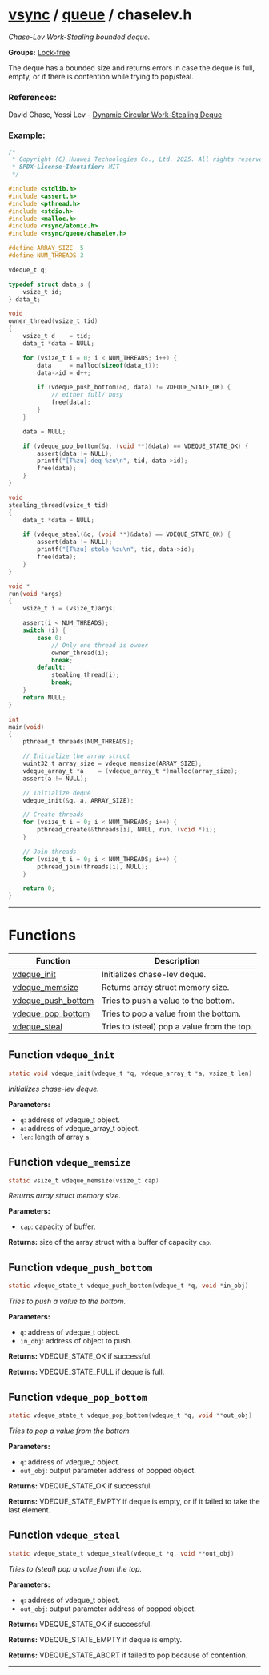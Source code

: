 #  [vsync](../README.md) / [queue](README.md) / chaselev.h
_Chase-Lev Work-Stealing bounded deque._ 

**Groups:** [Lock-free](../GROUP_lock_free.md)

The deque has a bounded size and returns errors in case the deque is full, empty, or if there is contention while trying to pop/steal.


### References:

David Chase, Yossi Lev - [Dynamic Circular Work-Stealing Deque](https://dl.acm.org/doi/pdf/10.1145/1073970.1073974)


### Example:



```c
/*
 * Copyright (C) Huawei Technologies Co., Ltd. 2025. All rights reserved.
 * SPDX-License-Identifier: MIT
 */

#include <stdlib.h>
#include <assert.h>
#include <pthread.h>
#include <stdio.h>
#include <malloc.h>
#include <vsync/atomic.h>
#include <vsync/queue/chaselev.h>

#define ARRAY_SIZE  5
#define NUM_THREADS 3

vdeque_t q;

typedef struct data_s {
    vsize_t id;
} data_t;

void
owner_thread(vsize_t tid)
{
    vsize_t d    = tid;
    data_t *data = NULL;

    for (vsize_t i = 0; i < NUM_THREADS; i++) {
        data     = malloc(sizeof(data_t));
        data->id = d++;

        if (vdeque_push_bottom(&q, data) != VDEQUE_STATE_OK) {
            // either full/ busy
            free(data);
        }
    }

    data = NULL;

    if (vdeque_pop_bottom(&q, (void **)&data) == VDEQUE_STATE_OK) {
        assert(data != NULL);
        printf("[T%zu] deq %zu\n", tid, data->id);
        free(data);
    }
}

void
stealing_thread(vsize_t tid)
{
    data_t *data = NULL;

    if (vdeque_steal(&q, (void **)&data) == VDEQUE_STATE_OK) {
        assert(data != NULL);
        printf("[T%zu] stole %zu\n", tid, data->id);
        free(data);
    }
}

void *
run(void *args)
{
    vsize_t i = (vsize_t)args;

    assert(i < NUM_THREADS);
    switch (i) {
        case 0:
            // Only one thread is owner
            owner_thread(i);
            break;
        default:
            stealing_thread(i);
            break;
    }
    return NULL;
}

int
main(void)
{
    pthread_t threads[NUM_THREADS];

    // Initialize the array struct
    vuint32_t array_size = vdeque_memsize(ARRAY_SIZE);
    vdeque_array_t *a    = (vdeque_array_t *)malloc(array_size);
    assert(a != NULL);

    // Initialize deque
    vdeque_init(&q, a, ARRAY_SIZE);

    // Create threads
    for (vsize_t i = 0; i < NUM_THREADS; i++) {
        pthread_create(&threads[i], NULL, run, (void *)i);
    }

    // Join threads
    for (vsize_t i = 0; i < NUM_THREADS; i++) {
        pthread_join(threads[i], NULL);
    }

    return 0;
}
```

 

---
# Functions 

| Function | Description |
|---|---|
| [vdeque_init](chaselev.h.md#function-vdeque_init) | Initializes chase-lev deque.  |
| [vdeque_memsize](chaselev.h.md#function-vdeque_memsize) | Returns array struct memory size.  |
| [vdeque_push_bottom](chaselev.h.md#function-vdeque_push_bottom) | Tries to push a value to the bottom.  |
| [vdeque_pop_bottom](chaselev.h.md#function-vdeque_pop_bottom) | Tries to pop a value from the bottom.  |
| [vdeque_steal](chaselev.h.md#function-vdeque_steal) | Tries to (steal) pop a value from the top.  |

##  Function `vdeque_init`

```c
static void vdeque_init(vdeque_t *q, vdeque_array_t *a, vsize_t len)
``` 
_Initializes chase-lev deque._ 




**Parameters:**

- `q`: address of vdeque_t object. 
- `a`: address of vdeque_array_t object. 
- `len`: length of array `a`. 




##  Function `vdeque_memsize`

```c
static vsize_t vdeque_memsize(vsize_t cap)
``` 
_Returns array struct memory size._ 




**Parameters:**

- `cap`: capacity of buffer. 


**Returns:** size of the array struct with a buffer of capacity `cap`. 



##  Function `vdeque_push_bottom`

```c
static vdeque_state_t vdeque_push_bottom(vdeque_t *q, void *in_obj)
``` 
_Tries to push a value to the bottom._ 




**Parameters:**

- `q`: address of vdeque_t object. 
- `in_obj`: address of object to push.


**Returns:** VDEQUE_STATE_OK if successful. 

**Returns:** VDEQUE_STATE_FULL if deque is full. 



##  Function `vdeque_pop_bottom`

```c
static vdeque_state_t vdeque_pop_bottom(vdeque_t *q, void **out_obj)
``` 
_Tries to pop a value from the bottom._ 




**Parameters:**

- `q`: address of vdeque_t object. 
- `out_obj`: output parameter address of popped object.


**Returns:** VDEQUE_STATE_OK if successful. 

**Returns:** VDEQUE_STATE_EMPTY if deque is empty, or if it failed to take the last element. 



##  Function `vdeque_steal`

```c
static vdeque_state_t vdeque_steal(vdeque_t *q, void **out_obj)
``` 
_Tries to (steal) pop a value from the top._ 




**Parameters:**

- `q`: address of vdeque_t object. 
- `out_obj`: output parameter address of popped object.


**Returns:** VDEQUE_STATE_OK if successful. 

**Returns:** VDEQUE_STATE_EMPTY if deque is empty. 

**Returns:** VDEQUE_STATE_ABORT if failed to pop because of contention. 




---
